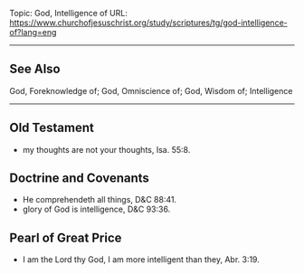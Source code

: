 Topic: God, Intelligence of
URL: https://www.churchofjesuschrist.org/study/scriptures/tg/god-intelligence-of?lang=eng

---

## See Also

God, Foreknowledge of; God, Omniscience of; God, Wisdom of; Intelligence

---

## Old Testament

- my thoughts are not your thoughts, Isa. 55:8.

## Doctrine and Covenants

- He comprehendeth all things, D&C 88:41.
- glory of God is intelligence, D&C 93:36.

## Pearl of Great Price

- I am the Lord thy God, I am more intelligent than they, Abr. 3:19.

